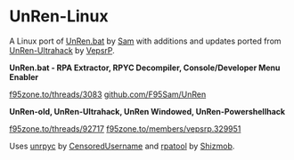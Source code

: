 # UnRen-Linux

A Linux port of [UnRen.bat](https://f95zone.to/threads/3083/) by [Sam](https://github.com/F95Sam) with additions and updates ported from [UnRen-Ultrahack](https://f95zone.to/threads/92717/) by [VepsrP](https://f95zone.to/members/vepsrp.329951/).

**UnRen.bat - RPA Extractor, RPYC Decompiler, Console/Developer Menu Enabler**

[f95zone.to/threads/3083](https://f95zone.to/threads/3083/)
[github.com/F95Sam/UnRen](https://github.com/F95Sam/UnRen)

**UnRen-old, UnRen-Ultrahack, UnRen Windowed, UnRen-Powershellhack**

[f95zone.to/threads/92717](https://f95zone.to/threads/92717/)
[f95zone.to/members/vepsrp.329951](https://f95zone.to/members/vepsrp.329951/)

Uses [unrpyc](https://github.com/CensoredUsername/unrpyc) by [CensoredUsername](https://github.com/CensoredUsername) and [rpatool](https://github.com/Shizmob/rpatool) by [Shizmob](https://github.com/Shizmob).
